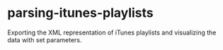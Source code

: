 # parsing-itunes-playlists
 Exporting the XML representation of iTunes playlists and visualizing the data with set parameters.
